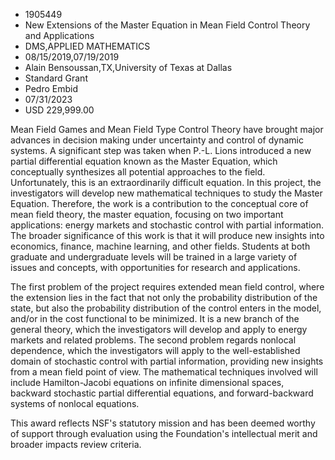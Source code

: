 
* 1905449
* New Extensions of the Master Equation in Mean Field Control Theory and Applications
* DMS,APPLIED MATHEMATICS
* 08/15/2019,07/19/2019
* Alain Bensoussan,TX,University of Texas at Dallas
* Standard Grant
* Pedro Embid
* 07/31/2023
* USD 229,999.00

Mean Field Games and Mean Field Type Control Theory have brought major advances
in decision making under uncertainty and control of dynamic systems. A
significant step was taken when P.-L. Lions introduced a new partial
differential equation known as the Master Equation, which conceptually
synthesizes all potential approaches to the field. Unfortunately, this is an
extraordinarily difficult equation. In this project, the investigators will
develop new mathematical techniques to study the Master Equation. Therefore, the
work is a contribution to the conceptual core of mean field theory, the master
equation, focusing on two important applications: energy markets and stochastic
control with partial information. The broader significance of this work is that
it will produce new insights into economics, finance, machine learning, and
other fields. Students at both graduate and undergraduate levels will be trained
in a large variety of issues and concepts, with opportunities for research and
applications.

The first problem of the project requires extended mean field control, where the
extension lies in the fact that not only the probability distribution of the
state, but also the probability distribution of the control enters in the model,
and/or in the cost functional to be minimized. It is a new branch of the general
theory, which the investigators will develop and apply to energy markets and
related problems. The second problem regards nonlocal dependence, which the
investigators will apply to the well-established domain of stochastic control
with partial information, providing new insights from a mean field point of
view. The mathematical techniques involved will include Hamilton-Jacobi
equations on infinite dimensional spaces, backward stochastic partial
differential equations, and forward-backward systems of nonlocal equations.

This award reflects NSF's statutory mission and has been deemed worthy of
support through evaluation using the Foundation's intellectual merit and broader
impacts review criteria.
